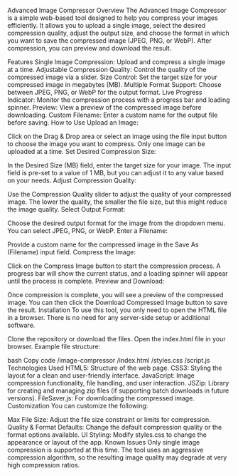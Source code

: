 Advanced Image Compressor
Overview
The Advanced Image Compressor is a simple web-based tool designed to help you compress your images efficiently. It allows you to upload a single image, select the desired compression quality, adjust the output size, and choose the format in which you want to save the compressed image (JPEG, PNG, or WebP). After compression, you can preview and download the result.

Features
Single Image Compression: Upload and compress a single image at a time.
Adjustable Compression Quality: Control the quality of the compressed image via a slider.
Size Control: Set the target size for your compressed image in megabytes (MB).
Multiple Format Support: Choose between JPEG, PNG, or WebP for the output format.
Live Progress Indicator: Monitor the compression process with a progress bar and loading spinner.
Preview: View a preview of the compressed image before downloading.
Custom Filename: Enter a custom name for the output file before saving.
How to Use
Upload an Image:

Click on the Drag & Drop area or select an image using the file input button to choose the image you want to compress. Only one image can be uploaded at a time.
Set Desired Compression Size:

In the Desired Size (MB) field, enter the target size for your image. The input field is pre-set to a value of 1 MB, but you can adjust it to any value based on your needs.
Adjust Compression Quality:

Use the Compression Quality slider to adjust the quality of your compressed image. The lower the quality, the smaller the file size, but this might reduce the image quality.
Select Output Format:

Choose the desired output format for the image from the dropdown menu. You can select JPEG, PNG, or WebP.
Enter a Filename:

Provide a custom name for the compressed image in the Save As (Filename) input field.
Compress the Image:

Click on the Compress Image button to start the compression process. A progress bar will show the current status, and a loading spinner will appear until the process is complete.
Preview and Download:

Once compression is complete, you will see a preview of the compressed image. You can then click the Download Compressed Image button to save the result.
Installation
To use this tool, you only need to open the HTML file in a browser. There is no need for any server-side setup or additional software.

Clone the repository or download the files.
Open the index.html file in your browser.
Example file structure:

bash
Copy code
/image-compressor
    /index.html
    /styles.css
    /script.js
Technologies Used
HTML5: Structure of the web page.
CSS3: Styling the layout for a clean and user-friendly interface.
JavaScript: Image compression functionality, file handling, and user interaction.
JSZip: Library for creating and managing zip files (if supporting batch downloads in future versions).
FileSaver.js: For downloading the compressed image.
Customization
You can customize the following:

Max File Size: Adjust the file size constraint or limits for compression.
Quality & Format Defaults: Change the default compression quality or the format options available.
UI Styling: Modify styles.css to change the appearance or layout of the app.
Known Issues
Only single image compression is supported at this time.
The tool uses an aggressive compression algorithm, so the resulting image quality may degrade at very high compression ratios.
